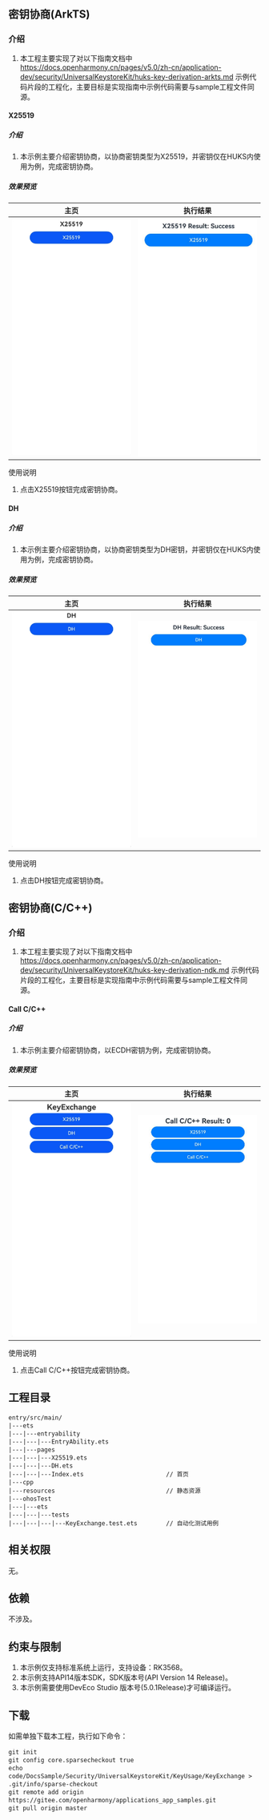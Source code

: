 ##  密钥协商(ArkTS)

### 介绍

1. 本工程主要实现了对以下指南文档中 https://docs.openharmony.cn/pages/v5.0/zh-cn/application-dev/security/UniversalKeystoreKit/huks-key-derivation-arkts.md 示例代码片段的工程化，主要目标是实现指南中示例代码需要与sample工程文件同源。

####  X25519

##### 介绍

1. 本示例主要介绍密钥协商，以协商密钥类型为X25519，并密钥仅在HUKS内使用为例，完成密钥协商。

##### 效果预览

| 主页                                                  | 执行结果                                              |
| ----------------------------------------------------- | ----------------------------------------------------- |
| <img src="./screenshots/X25519_1.png" width="360;" /> | <img src="./screenshots/X25519_2.png" width="360;" /> |

使用说明

1. 点击X25519按钮完成密钥协商。

####  DH

##### 介绍

1. 本示例主要介绍密钥协商，以协商密钥类型为DH密钥，并密钥仅在HUKS内使用为例，完成密钥协商。

##### 效果预览

| 主页                                              | 执行结果                                          |
| ------------------------------------------------- | ------------------------------------------------- |
| <img src="./screenshots/DH_1.png" width="360;" /> | <img src="./screenshots/DH_2.png" width="360;" /> |

使用说明

1. 点击DH按钮完成密钥协商。

## 密钥协商(C/C++)

### 介绍

1. 本工程主要实现了对以下指南文档中 https://docs.openharmony.cn/pages/v5.0/zh-cn/application-dev/security/UniversalKeystoreKit/huks-key-derivation-ndk.md 示例代码片段的工程化，主要目标是实现指南中示例代码需要与sample工程文件同源。

#### Call C/C++

##### 介绍

1. 本示例主要介绍密钥协商，以ECDH密钥为例，完成密钥协商。

##### 效果预览

| 主页                                               | 执行结果                                           |
| -------------------------------------------------- | -------------------------------------------------- |
| <img src="./screenshots/Cpp_1.png" width="360;" /> | <img src="./screenshots/Cpp_2.png" width="360;" /> |

使用说明

1. 点击Call C/C++按钮完成密钥协商。

## 工程目录

```
entry/src/main/
|---ets
|---|---entryability
|---|---|---EntryAbility.ets
|---|---pages
|---|---|---X25519.ets
|---|---|---DH.ets
|---|---|---Index.ets						// 首页
|---cpp
|---resources								// 静态资源
|---ohosTest
|---|---ets
|---|---|---tests
|---|---|---|---KeyExchange.test.ets        // 自动化测试用例
```


## 相关权限

无。

## 依赖

不涉及。

## 约束与限制

1. 本示例仅支持标准系统上运行，支持设备：RK3568。
2. 本示例支持API14版本SDK，SDK版本号(API Version 14 Release)。
3. 本示例需要使用DevEco Studio 版本号(5.0.1Release)才可编译运行。

## 下载

如需单独下载本工程，执行如下命令：

```
git init
git config core.sparsecheckout true
echo code/DocsSample/Security/UniversalKeystoreKit/KeyUsage/KeyExchange > .git/info/sparse-checkout
git remote add origin https://gitee.com/openharmony/applications_app_samples.git
git pull origin master
```